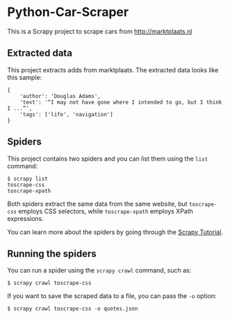 # Python-Car-Scraper
This is a Scrapy project to scrape cars from http://marktplaats.nl


## Extracted data

This project extracts adds from marktplaats.
The extracted data looks like this sample:

    {
        'author': 'Douglas Adams',
        'text': '“I may not have gone where I intended to go, but I think I ...”',
        'tags': ['life', 'navigation']
    }


## Spiders

This project contains two spiders and you can list them using the `list`
command:

    $ scrapy list
    toscrape-css
    toscrape-xpath

Both spiders extract the same data from the same website, but `toscrape-css`
employs CSS selectors, while `toscrape-xpath` employs XPath expressions.

You can learn more about the spiders by going through the
[Scrapy Tutorial](http://doc.scrapy.org/en/latest/intro/tutorial.html).


## Running the spiders

You can run a spider using the `scrapy crawl` command, such as:

    $ scrapy crawl toscrape-css

If you want to save the scraped data to a file, you can pass the `-o` option:
    
    $ scrapy crawl toscrape-css -o quotes.json